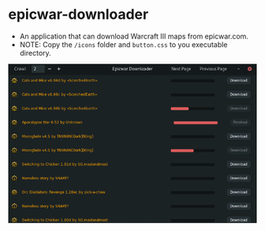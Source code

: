 # epicwar-downloader

* An application that can download Warcraft III maps from epicwar.com.
* NOTE: Copy the `/icons` folder and `button.css` to you executable directory.

![](https://github.com/ab0v3g4me/epicwar-downloader/blob/master/screenshot.png)